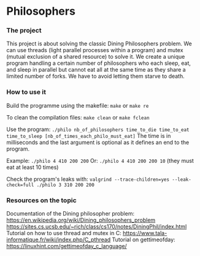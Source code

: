 # Philosophers

### The project
This project is about solving the classic Dining Philosophers problem. We can use threads (light parallel processes within a program) and mutex (mutual exclusion of a shared resource) to solve it. We create a unique program handling a certain number of philosophers who each sleep, eat, and sleep in parallel but cannot eat all at the same time as they share a limited number of forks. We have to avoid letting them starve to death.

### How to use it
Build the programme using the makefile:
  `make` or `make re`

  To clean the compilation files: `make clean` or `make fclean`

  Use the program:
  `./philo nb_of_philosophers time_to_die time_to_eat time_to_sleep [nb_of_times_each_philo_must_eat]`
   The time is in milliseconds and the last argument is optional as it defines an end to the program.

   Example: `./philo 4 410 200 200`
   Or: `./philo 4 410 200 200 10` (they must eat at least 10 times)

   Check the program's leaks with: `valgrind --trace-children=yes --leak-check=full ./philo 3 310 200 200`
   

### Resources on the topic
Documentation of the Dining philosopher problem:
https://en.wikipedia.org/wiki/Dining_philosophers_problem
https://sites.cs.ucsb.edu/~rich/class/cs170/notes/DiningPhil/index.html
  Tutorial on how to use thread and mutex in C:
https://www.tala-informatique.fr/wiki/index.php/C_pthread
  Tutorial on gettimeofday:
  https://linuxhint.com/gettimeofday_c_language/
